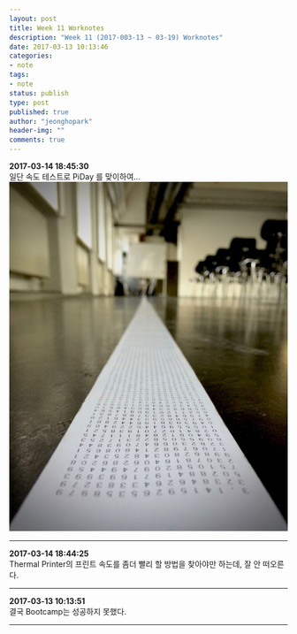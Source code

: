 ```yaml
---
layout: post
title: Week 11 Worknotes
description: "Week 11 (2017-003-13 ~ 03-19) Worknotes"
date: 2017-03-13 10:13:46
categories:
- note
tags:
- note
status: publish
type: post
published: true
author: "jeonghopark"
header-img: ""
comments: true
---                
```

**2017-03-14 18:45:30**				
일단 속도 테스트로 PiDay 를 맞이하여...			
![](/assets/images/2017/thermalprinter_pi.jpg)				

---				

**2017-03-14 18:44:25**				
Thermal Printer의 프린트 속도를 좀더 빨리 할 방법을 찾아야만 하는데, 잘 안 떠오른다.			

---			
**2017-03-13 10:13:51**                 
결국 Bootcamp는 성공하지 못했다.			


---
